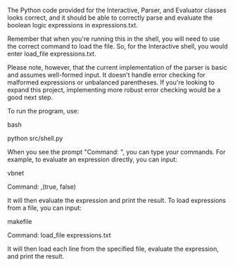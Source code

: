 The Python code provided for the Interactive, Parser, and Evaluator classes looks correct, and it should be able to correctly parse and evaluate the boolean logic expressions in expressions.txt.

Remember that when you're running this in the shell, you will need to use the correct command to load the file. So, for the Interactive shell, you would enter load_file expressions.txt.

Please note, however, that the current implementation of the parser is basic and assumes well-formed input. It doesn't handle error checking for malformed expressions or unbalanced parentheses. If you're looking to expand this project, implementing more robust error checking would be a good next step.

To run the program, use:

bash

python src/shell.py

When you see the prompt "Command: ", you can type your commands. For example, to evaluate an expression directly, you can input:

vbnet

Command: ,(true, false)

It will then evaluate the expression and print the result. To load expressions from a file, you can input:

makefile

Command: load_file expressions.txt

It will then load each line from the specified file, evaluate the expression, and print the result.
